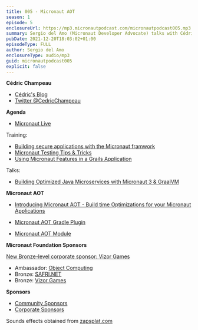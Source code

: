 ```yaml
---
title: 005 - Micronaut AOT
season: 1
episode: 5
enclosureUrl: https://mp3.micronautpodcast.com/micronautpodcast005.mp3
summary: Sergio del Amo (Micronaut Developer Advocate) talks with Cédric Champeau (Micronaut core committer at Oracle Labs) about Micronaut AOT module - a new module which generates build time optimizations for Micronaut applications.
pubDate: 2021-12-20T18:03:02+01:00
episodeType: FULL
author: Sergio del Amo
enclosureType: audio/mp3
guid: micronautpodcast005
explicit: false
---
```


**Cédric Champeau**

- [Cédric's Blog](http://melix.github.io/blog/)
- [Twitter @CedricChampeau](https://twitter.com/CedricChampeau)

**Agenda**

- [Micronaut Live](https://twitch.tv/micronautfw)

Training:

- [Building secure applications with the Micronaut framwork](https://objectcomputing.com/services/training/catalog/micronaut-training/micronaut-security-deep-dive)
- [Micronaut Testing Tips & Tricks](https://objectcomputing.com/services/training/catalog/micronaut-training/micronaut-testing)
- [Using Micronaut Features in a Grails Application](https://objectcomputing.com/services/training/catalog/grails/micronaut-and-grails)

Talks:

- [Building Optimized Java Microservices with Micronaut 3 & GraalVM](https://www.jfokus.se/talks/790)


**Micronaut AOT**

- [Introducing Micronaut AOT - Build time Optimizations for your Micronaut Applications](https://medium.com/graalvm/introducing-micronaut-aot-build-time-optimizations-for-your-micronaut-applications-68b8f1302c5)

- [Micronaut AOT Gradle Plugin](https://micronaut-projects.github.io/micronaut-gradle-plugin/snapshot/#_micronaut_aot_plugin)
- [Micronaut AOT Module](https://micronaut-projects.github.io/micronaut-aot/snapshot/guide/)

**Micronaut Foundation Sponsors**

[New Bronze-level corporate sponsor: Vizor Games](https://micronaut.io/2021/12/10/new-bronze-level-corporate-sponsor-vizor-games/)

- Ambassador: [Object Computing](https://objectcomputing.com)
- Bronze: [SAFRI.NET](https://www.safri.net/)
- Bronze: [Vizor Games](https://vizor-interactive.com/en/)

**Sponsors**

- [Community Sponsors](https://micronaut.io/foundation/community-sponsorship/)
- [Corporate Sponsors](https://micronaut.io/foundation/corporate-sponsorship/)

Sounds effects obtained from [zapsplat.com](https:/zapsplat.com)
